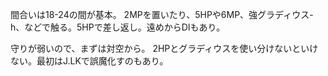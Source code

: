 間合いは18-24の間が基本。
2MPを置いたり、5HPや6MP、強グラディウス-h、などで触る。5HPで差し返し。遠めからDIもあり。

守りが弱いので、まずは対空から。
2HPとグラディウスを使い分けないといけない。最初はJ.LKで誤魔化すのもあり。
